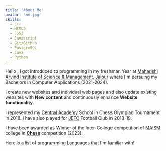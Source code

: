 ```yaml
---
title: 'About Me'
avatar: 'me.jpg'
skills:
  - C++
  - HTML5
  - CSS3
  - Javascript
  - Git/Github
  - PostgreSQL
  - Java
  - Python
---
```


Hello , I got introduced to programming in my freshman Year at [Maharishi Arvind Institute of Science & Management,  Jaipur](https://www.maism.org/) where I'm persuing my Bachelors in Computer Applications (2021-2024).
 
I create new websites and individual web pages and also update existing websites with **New content** and continuously enhance **Website functionality**.

I represented my [Central Academy](https://www.centralacademy.ac.in/) School in Chess Olympiad Tournament in 2018.
I have also played for [JEFC](https://www.instagram.com/jaipurelitefootball/) Football Club in 2018-19.

I have been awarded as Winner of the Inter-College competition of [MAISM](https://www.maism.org/) college in [**Chess**](https://www.chess.com/member/yashjri) competition (2023).

Here is a list of programming Languages that I'm familiar with!
